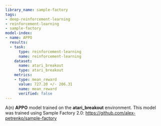 ```yaml
---
library_name: sample-factory
tags:
- deep-reinforcement-learning
- reinforcement-learning
- sample-factory
model-index:
- name: APPO
  results:
  - task:
      type: reinforcement-learning
      name: reinforcement-learning
    dataset:
      name: atari_breakout
      type: atari_breakout
    metrics:
    - type: mean_reward
      value: 727.20 +/- 206.31
      name: mean_reward
      verified: false
---
```


A(n) **APPO** model trained on the **atari_breakout** environment.
This model was trained using Sample Factory 2.0: https://github.com/alex-petrenko/sample-factory
    